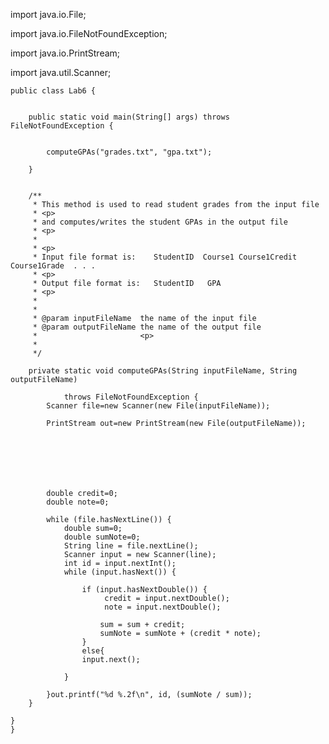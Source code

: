import java.io.File;

import java.io.FileNotFoundException;

import java.io.PrintStream;

import java.util.Scanner;


    public class Lab6 {


        public static void main(String[] args) throws FileNotFoundException {


            computeGPAs("grades.txt", "gpa.txt");

        }


        /**
         * This method is used to read student grades from the input file
         * <p>
         * and computes/writes the student GPAs in the output file 
         * <p>
         *  
         * <p>
         * Input file format is:	StudentID  Course1 Course1Credit Course1Grade  . . . 
         * <p>
         * Output file format is: 	StudentID	GPA
         * <p>
         *  
         *
         * @param inputFileName  the name of the input file 
         * @param outputFileName the name of the output file 
         *                       <p>
         *                        
         */

        private static void computeGPAs(String inputFileName, String outputFileName)

                throws FileNotFoundException {
            Scanner file=new Scanner(new File(inputFileName));

            PrintStream out=new PrintStream(new File(outputFileName));





          

            double credit=0;
            double note=0;

            while (file.hasNextLine()) {
                double sum=0;
                double sumNote=0;
                String line = file.nextLine();
                Scanner input = new Scanner(line);
                int id = input.nextInt();
                while (input.hasNext()) {

                    if (input.hasNextDouble()) {
                         credit = input.nextDouble();
                         note = input.nextDouble();

                        sum = sum + credit;
                        sumNote = sumNote + (credit * note);
                    }
                    else{
                    input.next();

                }

            }out.printf("%d %.2f\n", id, (sumNote / sum));
        }

    }
    }
